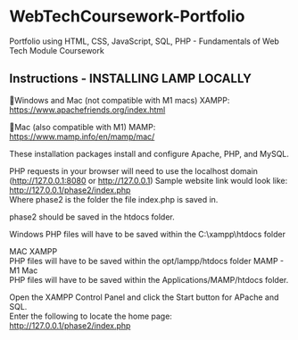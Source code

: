 # WebTechCoursework-Portfolio
 Portfolio using HTML, CSS, JavaScript, SQL, PHP - Fundamentals of Web Tech Module Coursework

## Instructions - INSTALLING LAMP LOCALLY

📓Windows and Mac (not compatible with M1 macs)
XAMPP: https://www.apachefriends.org/index.html

🍎Mac (also compatible with M1)
MAMP: https://www.mamp.info/en/mamp/mac/

<p>These installation packages install and configure Apache, PHP, and MySQL.</p>

PHP requests in your browser will need to use the localhost domain 
(http://127.0.0.1:8080 or http://127.0.0.1)
Sample website link would look like: http://127.0.0.1/phase2/index.php
<br>
Where phase2 is the folder the file index.php is saved in.

phase2 should be saved in the htdocs folder.

Windows
PHP files will have to be saved within the C:\xampp\htdocs folder
 
 
MAC
 XAMPP
   <br>PHP files will have to be saved within the opt/lampp/htdocs folder
 MAMP - M1 Mac
  <br>PHP files will have to be saved within the Applications/MAMP/htdocs folder.


Open the XAMPP Control Panel and click the Start button for APache and SQL.
<br> Enter the following to locate the home page:
http://127.0.0.1/phase2/index.php
